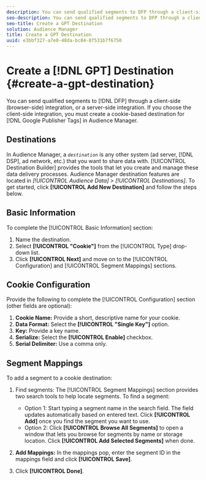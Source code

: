 ```yaml
---
description: You can send qualified segments to DFP through a client-side (browser-side) integration, or a server-side integration. If you choose the client-side integration, you must create a cookie-based destination for Google Publisher Tags in Audience Manager.
seo-description: You can send qualified segments to DFP through a client-side (browser-side) integration, or a server-side integration. If you choose the client-side integration, you must create a cookie-based destination for Google Publisher Tags in Audience Manager.
seo-title: Create a GPT Destination
solution: Audience Manager
title: Create a GPT Destination
uuid: e3bbf327-a7e0-48da-bc84-8f531b7f6750
---
```


# Create a [!DNL GPT] Destination {#create-a-gpt-destination}

You can send qualified segments to [!DNL DFP] through a client-side (browser-side) integration, or a server-side integration. If you choose the client-side integration, you must create a cookie-based destination for [!DNL Google Publisher Tags] in Audience Manager.

## Destinations

In Audience Manager, a *`destination`* is any other system (ad server, [!DNL DSP], ad network, etc.) that you want to share data with. [!UICONTROL Destination Builder] provides the tools that let you create and manage these data delivery processes. Audience Manager destination features are located in *[!UICONTROL Audience Data] > [!UICONTROL Destinations]*. To get started, click **[!UICONTROL Add New Destination]** and follow the steps below.

## Basic Information

To complete the [!UICONTROL Basic Information] section:

1. Name the destination.
1. Select **[!UICONTROL "Cookie"]** from the [!UICONTROL Type] drop-down list.
1. Click **[!UICONTROL Next]** and move on to the [!UICONTROL Configuration] and [!UICONTROL Segment Mappings] sections.

## Cookie Configuration

Provide the following to complete the [!UICONTROL Configuration] section (other fields are optional):

1. **Cookie Name:** Provide a short, descriptive name for your cookie.
1. **Data Format:** Select the **[!UICONTROL "Single Key"]** option.
1. **Key:** Provide a key name.
1. **Serialize:** Select the **[!UICONTROL Enable]** checkbox.
1. **Serial Delimiter:** Use a comma only.

## Segment Mappings

To add a segment to a cookie destination:

1. Find segments: The [!UICONTROL Segment Mappings] section provides two search tools to help locate segments. To find a segment:

    * Option 1: Start typing a segment name in the search field. The field updates automatically based on entered text. Click **[!UICONTROL Add]** once you find the segment you want to use.
    * Option 2: Click **[!UICONTROL Browse All Segments]** to open a window that lets you browse for segments by name or storage location. Click **[!UICONTROL Add Selected Segments]** when done.

1. **Add Mappings:** In the mappings pop, enter the segment ID in the mappings field and click **[!UICONTROL Save]**.

1. Click **[!UICONTROL Done]**.